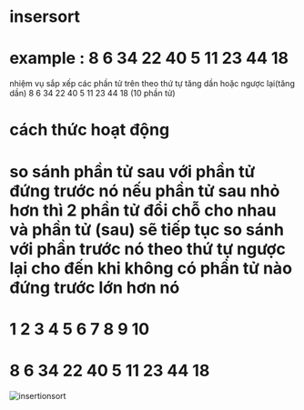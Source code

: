# insersort
# example : 8 6 34 22 40 5 11 23 44 18 
 nhiệm vụ sắp xếp các phần tử trên theo thứ tự tăng dần hoặc ngược lại(tăng dần)
 8 6 34 22 40 5 11 23 44 18        (10 phần tử)
 # cách thức hoạt động
 # so sánh phần tử sau với phần tử đứng trước nó nếu phần tử sau nhỏ hơn thì 2 phần tử đổi chỗ cho nhau và phần tử (sau) sẽ tiếp tục so sánh với phần trước nó theo thứ tự ngược lại cho đến khi không có phần tử nào đứng trước lớn hơn nó
 # 1 2  3  4  5 6  7  8  9  10   
 # 8 6 34 22 40 5 11 23 44 18 
 
![insertionsort](https://user-images.githubusercontent.com/89003971/130929303-af524a0a-e819-48d3-aa6a-cd695f5c98a8.png)


 
 
